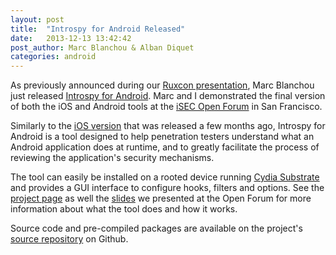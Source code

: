 ```yaml
---
layout: post
title:  "Introspy for Android Released"
date:   2013-12-13 13:42:42
post_author: Marc Blanchou & Alban Diquet
categories: android
---
```



As previously announced during our [Ruxcon presentation][ruxcon-post], Marc
Blanchou just released [Introspy for Android][gh-page]. Marc and I demonstrated
the final version of both the iOS and Android tools at the [iSEC Open Forum][openforum]
in San Francisco.

Similarly to the [iOS version][introspy-ios] that was released a few months
ago, Introspy for Android is a tool designed to help penetration testers
understand what an Android application does at runtime, and to greatly
facilitate the process of reviewing the application's security mechanisms.

The tool can easily be installed on a rooted device running [Cydia
Substrate][cydia] and provides a GUI interface to configure hooks, filters and
options. See the [project page][project-page] as well the
[slides][introspy-slides] we presented at the Open Forum for more information
about what the tool does and how it works.

Source code and pre-compiled packages are available on the project's [source
repository][project-page] on Github.


[introspy-ios]: https://github.com/iSECPartners/Introspy-iOS
[openforum]: http://www.meetup.com/iSECOpenForums/
[project-page]: https://github.com/iSECPartners/Introspy-Android
[gh-page]: http://isecpartners.github.io/Introspy-Android/
[ruxcon-post]: blog/2013/11/15/introspy-at-ruxcon-2013/
[introspy-slides]: /publications/2013.12.13-isec-openforum-introspy.pdf
[cydia]: http://www.cydiasubstrate.com/
